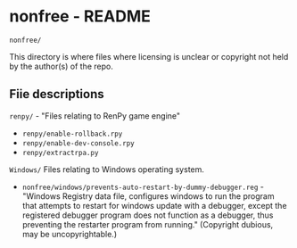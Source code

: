 # nonfree - README
`nonfree/`

This directory is where files where licensing is unclear or copyright not held by the author(s) of the repo.

## Fiie descriptions

`renpy/` - "Files relating to RenPy game engine"
- `renpy/enable-rollback.rpy`
- `renpy/enable-dev-console.rpy`
- `renpy/extractrpa.py`


`Windows/` Files relating to Windows operating system.
* `nonfree/windows/prevents-auto-restart-by-dummy-debugger.reg` - "Windows Registry data file, configures windows to run the program that attempts to restart for windows update with a debugger, except the registered debugger program does not function as a debugger, thus preventing the restarter program from running." (Copyright dubious, may be uncopyrightable.)
